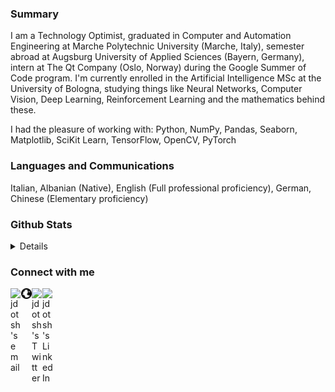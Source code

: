  
[email]: julian@sherollari.it
[website]: https://sherollari.it
[twitter]: https://twitter.com/JSherollari
[linkedin]: https://linkedin.com/in/julian-sherollari

### Summary
I am a Technology Optimist, graduated in Computer and Automation Engineering at Marche Polytechnic University (Marche, Italy), semester abroad at Augsburg University of Applied Sciences (Bayern, Germany), intern at The Qt Company (Oslo, Norway) during the Google Summer of Code program. I'm currently enrolled in the Artificial Intelligence MSc at the University of Bologna, studying things like Neural Networks, Computer Vision, Deep Learning, Reinforcement Learning and the mathematics behind these.

I had the pleasure of working with: 
Python, NumPy, Pandas, Seaborn, Matplotlib, SciKit Learn, TensorFlow, OpenCV, PyTorch

### Languages and Communications
Italian, Albanian (Native), English (Full professional proficiency), German, Chinese (Elementary proficiency)

### Github Stats
<details>
  <img alt="GitHub Stats" src="https://github-readme-stats.vercel.app/api/top-langs/?username=jdotsh&layout=compact" />
</details>

### Connect with me
[<img align="left" alt="jdotsh's email" width="17px" src="https://cdn.jsdelivr.net/npm/simple-icons@3.13.0/icons/gmail.svg" />][email]
[<img align="left" alt="https://sherollari.it" width="17px" src="https://raw.githubusercontent.com/iconic/open-iconic/master/svg/globe.svg" />][website]
[<img align="left" alt="jdotsh's Twitter" width="17px" src="https://cdn.jsdelivr.net/npm/simple-icons@v3/icons/twitter.svg" />][twitter]
[<img align="left" alt="jdotsh's LinkedIn" width="17px" src="https://cdn.jsdelivr.net/npm/simple-icons@v3/icons/linkedin.svg" />][linkedin]


